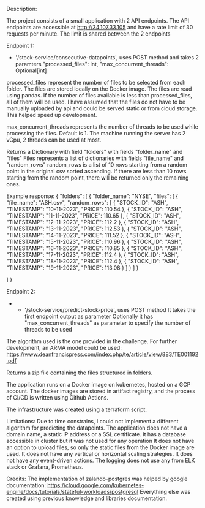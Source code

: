 Description:

The project consists of a small application with 2 API endpoints.
The API endpoints are accessible at http://34.107.33.105 and have a rate limit of 30 requests per minute. The limit is shared between the 2 endpoints

Endpoint 1:
 - '/stock-service/consecutive-datapoints', uses POST method and takes 2 paramters
 "processed_files": int, "max_concurrent_threads": Optional[int]

 processed_files represent the number of files to be selected from each folder. The files
 are stored locally on the Docker image. The files are read using pandas.
 If the number of files available is less than processed_files, all of them will be used.
 I have assumed that the files do not have to be manually uploaded by api and could be served static or from cloud storage.
 This helped speed up development.

 max_concurrent_threads represents the number of threads to be used while processing the files.
 Default is 1.
 The machine running the server has 2 vCpu, 2 threads can be used at most.

 Returns a Dictionary with field "folders" with fields "folder_name" and "files"
 Files represents a list of dictionaries with fields "file_name" and "random_rows"
 random_rows is a list of 10 rows starting from a random point in the original csv sorted ascending.
 If there are less than 10 rows starting from the random point, there will be returned only the remaining ones.

 Example response: {
  "folders": [
    {
      "folder_name": "NYSE",
      "files": [
        {
          "file_name": "ASH.csv",
          "random_rows": [
            {
              "STOCK_ID": "ASH",
              "TIMESTAMP": "10-11-2023",
              "PRICE": 110.54
            },
            {
              "STOCK_ID": "ASH",
              "TIMESTAMP": "11-11-2023",
              "PRICE": 110.65
            },
            {
              "STOCK_ID": "ASH",
              "TIMESTAMP": "12-11-2023",
              "PRICE": 112.2
            },
            {
              "STOCK_ID": "ASH",
              "TIMESTAMP": "13-11-2023",
              "PRICE": 112.53
            },
            {
              "STOCK_ID": "ASH",
              "TIMESTAMP": "14-11-2023",
              "PRICE": 111.52
            },
            {
              "STOCK_ID": "ASH",
              "TIMESTAMP": "15-11-2023",
              "PRICE": 110.96
            },
            {
              "STOCK_ID": "ASH",
              "TIMESTAMP": "16-11-2023",
              "PRICE": 110.85
            },
            {
              "STOCK_ID": "ASH",
              "TIMESTAMP": "17-11-2023",
              "PRICE": 112.4
            },
            {
              "STOCK_ID": "ASH",
              "TIMESTAMP": "18-11-2023",
              "PRICE": 112.4
            },
            {
              "STOCK_ID": "ASH",
              "TIMESTAMP": "19-11-2023",
              "PRICE": 113.08
            }
          ]
        }
      ]
    }
   
  ]
}

Endpoint 2:
 - - '/stock-service/predict-stock-price', uses POST method
 It takes the first endpoint output as parameter
 Optionally it has "max_concurrent_threads" as parameter to specify the number of threads to be used

 The algorithm used is the one provided in the challenge.
 For further development, an ARMA model could be used: 
 https://www.deanfrancispress.com/index.php/te/article/view/883/TE001192.pdf

 Returns a zip file containing the files structured in folders.


 The application runs on a Docker image on kubernetes, hosted on a GCP account.
 The docker images are stored in artifact registry, and the process of CI/CD is
 written using Github Actions.

 The infrastructure was created using a terraform script. 

 Limitations:
 Due to time constrains, I could not implement a different algorithm for predicting the datapoints.
 The application does not have a domain name, a static IP address or a SSL certificate.
 It has a database accessible in cluster but it was not used for any operation
 It does not have an option to upload files, so only the static files from the Docker image are used.
 It does not have any vertical or horizontal scaling strategies.
 It does not have any event-driven actions.
 The logging does not use any from ELK stack or Grafana, Prometheus.

 Credits:
 The implementation of zalando-postgres was helped by google documentation: 
 https://cloud.google.com/kubernetes-engine/docs/tutorials/stateful-workloads/postgresql
 Everything else was created using previous knowledge and libraries documentation.



